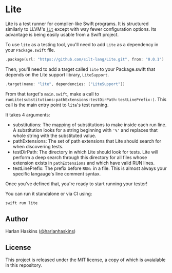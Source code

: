 # Lite

Lite is a test runner for compiler-like Swift programs. It is structured
similarly to LLVM's [`lit`](https://llvm.org/docs/CommandGuide/lit.html) except
with way fewer configuration options. Its advantage is being easily usable from
a Swift project.

To use `lite` as a testing tool, you'll need to add `Lite` as a dependency in
your `Package.swift` file.

```swift
.package(url: "https://github.com/silt-lang/Lite.git", from: "0.0.1")
```

Then, you'll need to add a target called `lite` to your Package.swift that
depends on the Lite support library, `LiteSupport`.

```swift
.target(name: "lite", dependencies: ["LiteSupport"])
```

From that target's `main.swift`, make a call to
`runLite(substitutions:pathExtensions:testDirPath:testLinePrefix:)`. This call
is the main entry point to `lite`'s test running.

It takes 4 arguments:
- substitutions: The mapping of substitutions to make inside each run
                 line. A substitution looks for a string beginning with
                 `'%'` and replaces that whole string with the substituted
                 value.
- pathExtensions: The set of path extensions that Lite should search
                  for when discovering tests.
- testDirPath: The directory in which Lite should look for tests. Lite
               will perform a deep search through this directory for
               all files whose extension exists in `pathExtensions` and
               which have valid RUN lines.
- testLinePrefix: The prefix before `RUN:` in a file. This is almost
                  always your specific langauge's line comment syntax.

Once you've defined that, you're ready to start running your tester!

You can run it standalone or via CI using:

```bash
swift run lite
```

## Author

Harlan Haskins ([@harlanhaskins](https://github.com/harlanhaskins))

## License

This project is released under the MIT license, a copy of which is avaialable
in this repository.
